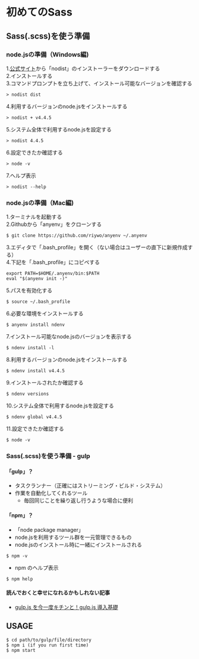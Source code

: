 # 初めてのSass

## Sass(.scss)を使う準備

### node.jsの準備（Windows編)
1.[公式サイト](https://github.com/marcelklehr/nodist)から「nodist」のインストーラーをダウンロードする  
2.インストールする  
3.コマンドプロンプトを立ち上げて、インストール可能なバージョンを確認する
```
> nodist dist
```
4.利用するバージョンのnode.jsをインストールする
```
> nodist + v4.4.5
```
5.システム全体で利用するnode.jsを設定する
```
> nodist 4.4.5
```
6.設定できたか確認する
```
> node -v
```
7.ヘルプ表示
```
> nodist --help
```

### node.jsの準備（Mac編)
1.ターミナルを起動する  
2.Githubから「anyenv」をクローンする
```
$ git clone https://github.com/riywo/anyenv ~/.anyenv
```
3.エディタで「.bash_profile」を開く（ない場合はユーザーの直下に新規作成する）  
4.下記を「.bash_profile」にコピペする
```
export PATH=$HOME/.anyenv/bin:$PATH
eval "$(anyenv init -)"
```
5.パスを有効化する
```
$ source ~/.bash_profile
```
6.必要な環境をインストールする
```
$ anyenv install ndenv
```
7.インストール可能なnode.jsのバージョンを表示する
```
$ ndenv install -l
```
8.利用するバージョンのnode.jsをインストールする
```
$ ndenv install v4.4.5
```
9.インストールされたか確認する
```
$ ndenv versions
```
10.システム全体で利用するnode.jsを設定する
```
$ ndenv global v4.4.5
```
11.設定できたか確認する
```
$ node -v
```

### Sass(.scss)を使う準備 - gulp

#### 「gulp」？
- タスクランナー（正確にはストリーミング・ビルド・システム）
- 作業を自動化してくれるツール
    - 毎回同じことを繰り返し行うような場合に便利

#### 「npm」？
- 「node package manager」
- node.jsを利用するツール群を一元管理できるもの
- node.jsのインストール時に一緒にインストールされる
```
$ npm -v
```
- npm のヘルプ表示
```
$ npm help
```

#### 読んでおくと幸せになれるかもしれない記事
- [gulp.js を今一度キチンと！gulp.js 導入基礎](https://h2ham.net/gulp-basic)

## USAGE

```
$ cd path/to/gulp/file/directory
$ npm i (if you run first time)
$ npm start
```

